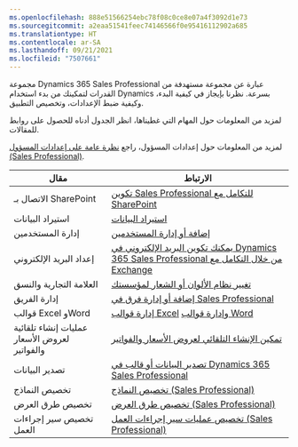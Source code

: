 ```yaml
---
ms.openlocfilehash: 888e51566254ebc78f08c0ce8e07a4f3092d1e73
ms.sourcegitcommit: a2eaa51541feec74146566f0e95416112902a685
ms.translationtype: HT
ms.contentlocale: ar-SA
ms.lasthandoff: 09/21/2021
ms.locfileid: "7507661"
---
```

مجموعة Dynamics 365 Sales Professional عبارة عن مجموعة مستهدفة من القدرات لتمكينك من بدء استخدام Dynamics بسرعة. نظرنا بإيجاز في كيفية البدء، وكيفية ضبط الإعدادات، وتخصيص التطبيق. 

لمزيد من المعلومات حول المهام التي غطيناها، انظر الجدول أدناه للحصول على روابط للمقالات.

لمزيد من المعلومات حول إعدادات المسؤول، راجع [نظرة عامة على إعدادات المسؤول (Sales Professional)](/dynamics365/customer-engagement/sales-professional/admin-settings-overview).


| مقال                                                   | الارتباط                                                                                                                                                                       |
|---------------------------------------------------------|----------------------------------------------------------------------------------------------------------------------------------------------------------------------------|
| الاتصال بـ SharePoint                              | [تكوين Sales Professional للتكامل مع SharePoint](/dynamics365/customer-engagement/sales-professional/connect-with-sharepoint)                                                                                                                                                                           |
| استيراد البيانات                                             | [استيراد البيانات](/dynamics365/customer-engagement/sales-professional/import-data)                                                                                                                                                                           |
| إدارة المستخدمين                                            |  [إضافة أو إدارة المستخدمين](/dynamics365/customer-engagement/sales-professional/manage-users)                                                                                                                                                                          |
| إعداد البريد الإلكتروني                                           | [يمكنك تكوين البريد الإلكتروني في Dynamics 365 Sales Professional من خلال التكامل مع Exchange](/dynamics365/customer-engagement/sales-professional/configure-email)                                                                                                                                                                           |
| العلامة التجارية والنسق                                    | [تغيير نظام الألوان أو الشعار لمؤسستك](/dynamics365/customer-engagement/sales-professional/change-color-scheme-logo)                                                                                                                                                                           |
| إدارة الفريق                                         |  [إضافة أو إدارة فرق في Sales Professional](/dynamics365/customer-engagement/sales-professional/manage-teams)                                                                                                                                                                          |
| قوالب Excel وWord                                | [إدارة قوالب Excel](/dynamics365/customer-engagement/sales-professional/manage-excel-templates) و[إدارة قوالب Word](/dynamics365/customer-engagement/sales-professional/manage-word-templates)                                                                                                                                                                           |
| عمليات إنشاء تلقائية لعروض الأسعار والفواتير            | [تمكين الإنشاء التلقائي لعروض الأسعار والفواتير](/dynamics365/customer-engagement/sales-professional/enable-automatic-generation-quotes-invoices)                                                                                                                                                                           |
| تصدير البيانات                                             | [تصدير البيانات أو قالب في Dynamics 365 Sales Professional](/dynamics365/customer-engagement/sales-professional/export-data)                                                                                                                                                                            |
| تخصيص النماذج                                         | [تخصيص النماذج (Sales Professional)](/dynamics365/customer-engagement/sales-professional/customize-forms)                                                                                                                                                                           |
| تخصيص طرق العرض                                         | [تخصيص طرق العرض (Sales Professional)](/dynamics365/customer-engagement/sales-professional/customize-views)                                                                                                                                                                           |
| تخصيص سير إجراءات العمل                         | [تخصيص عمليات سير إجراءات العمل (Sales Professional)](/dynamics365/customer-engagement/sales-professional/customize-business-process-flows)                                                                                                                                                                           |


